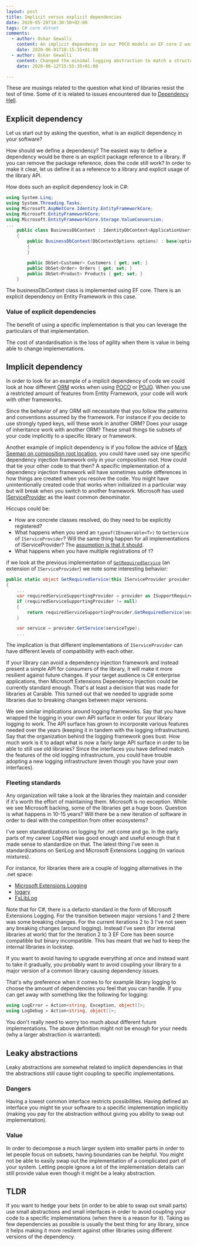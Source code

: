 ```yaml
---
layout: post
title: Implicit versus explicit dependencies
date: 2020-05-28T18:30:50+02:00
tags: C# core dotnet
comments:
  - author: Oskar Gewalli
    content: An implicit dependency in our POCO models on EF core 2 was that we assumed that EF core would create non null owned properties, while in EF core 3 that [behavior has changed](https://docs.microsoft.com/en-us/archive/msdn-magazine/2019/november/data-points-backing-field-and-owned-entity-changes-in-ef-core-3-0).
    date: 2020-06-01T10:15:35+01:00
  - author: Oskar Gewalli
    content: Changed the minimal logging abstraction to match a structured logging approach since the current logging providers support it. The standard [messagetemplates](https://messagetemplates.org/) is used and implemented in various libraries such as [messagetemplates F#](https://github.com/messagetemplates/messagetemplates-fsharp).
    date: 2020-06-12T15:55:35+01:00

---
```


These are musings related to the question what kind of libraries resist the test of time. Some of it is related to issues encountered due to [Dependency Hell](https://en.wikipedia.org/wiki/Dependency_hell).

## Explicit dependency

Let us start out by asking the question, what is an explicit dependency in your software?

How should we define a dependency? The easiest way to define a dependency would be there is an explicit package reference to a library. If you can remove the package reference, does the code still work? In order to make it clear, let us define it as a reference to a library and explicit usage of the library API.

How does such an explicit dependency look in C#:

```C#
using System.Linq;
using System.Threading.Tasks;
using Microsoft.AspNetCore.Identity.EntityFrameworkCore;
using Microsoft.EntityFrameworkCore;
using Microsoft.EntityFrameworkCore.Storage.ValueConversion;
...
    public class BusinessDbContext : IdentityDbContext<ApplicationUser>
    {
        public BusinessDbContext(DbContextOptions options) : base(options)
        {
        }

        public DbSet<Customer> Customers { get; set; }
        public DbSet<Order> Orders { get; set; }
        public DbSet<Product> Products { get; set; }
    }
```

The businessDbContext class is implemented using EF core. There is an explicit dependency on Entity Framework in this case.

### Value of explicit dependencies

The benefit of using a specific implementation is that you can leverage the particulars of that implementation.

The cost of standardisation is the loss of agility when there is value in being able to change implementations.

## Implicit dependency

In order to look for an example of a implicit dependency of code we could look at how different [ORM](https://en.wikipedia.org/wiki/Object-relational_mapping) works when using [POCO](https://en.wikipedia.org/wiki/Plain_old_CLR_object) or [POJO](https://en.wikipedia.org/wiki/Plain_old_Java_object). When you use a restricted amount of features from Entity Framework, your code will work with other frameworks.

Since the behavior of any ORM will necessitate that you follow the patterns and conventions assumed by the framework. For instance if you decide to use strongly typed keys, will these work in another ORM? Does your usage of inheritance work with another ORM? These small things tie subsets of your code implicitly to a specific library or framework.

Another example of implicit dependency is if you follow the advice of [Mark Seeman on composition root location](https://blog.ploeh.dk/2019/06/17/composition-root-location/), you could have used say one specific dependency injection framework only in your composition root. How could that tie your other code to that then? A specific implementation of a dependency injection framework will have sometimes subtle differences in how things are created when you resolve the code. You might have unintentionally created code that works when initialized in a particular way but will break when you switch to another framework. Microsoft has used [IServiceProvider](https://docs.microsoft.com/en-us/dotnet/api/system.iserviceprovider) as the least common denominator.

Hiccups could be:

- How are concrete classes resolved, do they need to be explicitly registered?
- What happens when you send an `typeof(IEnumerable<T>)` to `GetService` of `IServiceProvider`? Will the same thing happen for all implementations of IServiceProvider? The [assumption is that it should](https://github.com/aspnet/DependencyInjection/blob/af08243a95c61dcd2495066763344b0d59a3aa82/src/DI.Abstractions/ServiceProviderServiceExtensions.cs#L98-L118).
- What happens when you have multiple registrations of `T`?

if we look at the previous implementation of [`GetRequiredService`](https://github.com/aspnet/DependencyInjection/blob/af08243a95c61dcd2495066763344b0d59a3aa82/src/DI.Abstractions/ServiceProviderServiceExtensions.cs#L50-L54) (an extension of `IServiceProvider`) we note some interesting behavior:

```C#
public static object GetRequiredService(this IServiceProvider provider, Type serviceType)
{
    ...
    var requiredServiceSupportingProvider = provider as ISupportRequiredService;
    if (requiredServiceSupportingProvider != null)
    {
        return requiredServiceSupportingProvider.GetRequiredService(serviceType);
    }

    var service = provider.GetService(serviceType);
    ...
```

The implication is that different implementations of `IServiceProvider` can have different levels of compatibility with each other.

If your library can avoid a dependency injection framework and instead present a simple API for consumers of the library, it will make it more resilient against future changes. If your target audience is C# enterprise applications, then Microsoft Extensions Dependency Injection could be currently standard enough. That's at least a decision that was made for libraries at Carable. This turned out that we needed to upgrade some libraries due to breaking changes between major versions.

We see similar implications around logging frameworks. Say that you have wrapped the logging in your own API surface in order for your library logging to work. The API surface has grown to incorporate various features needed over the years (keeping it in tandem with the logging infrastructure). Say that the organization behind the logging framework goes bust. How much work is it to adapt what is now a fairly large API surface in order to be able to still use old libraries? Since the interfaces you have defined match the features of the old logging infrastructure, you could have trouble adopting a new logging infrastructure (even though you have your own interfaces).

### Fleeting standards

Any organization will take a look at the libraries they maintain and consider if it's worth the effort of maintaining them. Microsoft is no exception. While we see Microsoft backing, some of the libraries get a huge boon. Question is what happens in 10-15 years? Will there be a new iteration of software in order to deal with the competition from other ecosystems?

I've seen standardizations on logging for .net come and go. In the early parts of my career Log4Net was good enough and useful enough that it made sense to standardize on that. The latest thing I've seen is standardizations on SeriLog and Microsoft Extensions Logging (in various mixtures).

For instance, for libraries there are a couple of logging alternatives in the .net space:

- [Microsoft Extensions Logging](https://docs.microsoft.com/en-us/dotnet/api/microsoft.extensions.logging)
- [logary](https://github.com/logary/logary#using-logary-in-a-library)
- [FsLibLog](https://github.com/TheAngryByrd/FsLibLog)

Note that for C#, there is a defacto standard in the form of Microsoft Extensions Logging. For the transition between major versions 1 and 2 there was some breaking changes. For the current iterations 2 to 3 I've not seen any breaking changes (around logging). Instead I've seen (for internal libraries at work) that for the iteration 2 to 3 EF Core has been source compatible but binary incompatible. This has meant that we had to keep the internal libraries in lockstep.

If you want to avoid having to upgrade everything at once and instead want to take it gradually, you probably want to avoid coupling your library to a major version of a common library causing dependency issues.

That's why preference when it comes to for example library logging to choose the amount of dependencies you feel that you can handle. If you can get away with something like the following for logging:

```C#
using LogError = Action<string, Exception, object[]>;
using LogDebug = Action<string, object[]>;
```

You don't really need to worry too much about different future implementations. The above definition might not be enough for your needs (why a larger abstraction is warranted).

## Leaky abstractions

Leaky abstractions are somewhat related to implicit dependencies in that the abstractions still cause tight coupling to specific implementations.

### Dangers

Having a lowest common interface restricts possibilities. Having defined an interface you might tie your software to a specific implementation implicitly (making you pay for the abstraction without giving you ability to swap out implementation).

### Value

In order to decompose a much larger system into smaller parts in order to let people focus on subsets, having boundaries can be helpful. You might not be able to easily swap out the implementation of a complicated part of your system. Letting people ignore a lot of the implementation details can still provide value even though it might be a leaky abstraction.

## TLDR

If you want to hedge your bets (in order to be able to swap out small parts) use small abstractions and small interfaces in order to avoid coupling your code to a specific implementations (when there is a reason for it). Taking as few dependencies as possible is usually the best thing for any library, since it helps making it more resilient against other libraries using different versions of the dependency.
